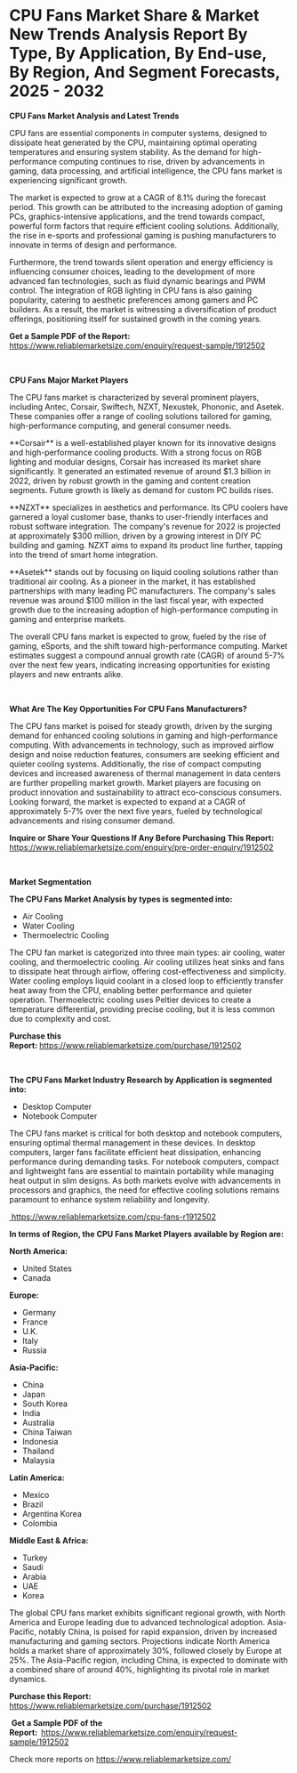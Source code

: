 <p><h1>CPU Fans Market Share & Market New Trends Analysis Report By Type, By Application, By End-use, By Region, And Segment Forecasts, 2025 - 2032</h1></p><p><strong>CPU Fans Market Analysis and Latest Trends</strong></p>
<p><p>CPU fans are essential components in computer systems, designed to dissipate heat generated by the CPU, maintaining optimal operating temperatures and ensuring system stability. As the demand for high-performance computing continues to rise, driven by advancements in gaming, data processing, and artificial intelligence, the CPU fans market is experiencing significant growth. </p><p>The market is expected to grow at a CAGR of 8.1% during the forecast period. This growth can be attributed to the increasing adoption of gaming PCs, graphics-intensive applications, and the trend towards compact, powerful form factors that require efficient cooling solutions. Additionally, the rise in e-sports and professional gaming is pushing manufacturers to innovate in terms of design and performance. </p><p>Furthermore, the trend towards silent operation and energy efficiency is influencing consumer choices, leading to the development of more advanced fan technologies, such as fluid dynamic bearings and PWM control. The integration of RGB lighting in CPU fans is also gaining popularity, catering to aesthetic preferences among gamers and PC builders. As a result, the market is witnessing a diversification of product offerings, positioning itself for sustained growth in the coming years.</p></p>
<p><strong>Get a Sample PDF of the Report:&nbsp;</strong> <a href="https://www.reliablemarketsize.com/enquiry/request-sample/1912502?utm_campaign=2393&utm_medium=2&utm_source=Github&utm_content=ia&utm_term=11042025&utm_id=cpu-fans">https://www.reliablemarketsize.com/enquiry/request-sample/1912502</a></p>
<p>&nbsp;</p>
<p><strong>CPU Fans Major Market Players</strong></p>
<p><p>The CPU fans market is characterized by several prominent players, including Antec, Corsair, Swiftech, NZXT, Nexustek, Phononic, and Asetek. These companies offer a range of cooling solutions tailored for gaming, high-performance computing, and general consumer needs.</p><p>**Corsair** is a well-established player known for its innovative designs and high-performance cooling products. With a strong focus on RGB lighting and modular designs, Corsair has increased its market share significantly. It generated an estimated revenue of around $1.3 billion in 2022, driven by robust growth in the gaming and content creation segments. Future growth is likely as demand for custom PC builds rises.</p><p>**NZXT** specializes in aesthetics and performance. Its CPU coolers have garnered a loyal customer base, thanks to user-friendly interfaces and robust software integration. The company's revenue for 2022 is projected at approximately $300 million, driven by a growing interest in DIY PC building and gaming. NZXT aims to expand its product line further, tapping into the trend of smart home integration.</p><p>**Asetek** stands out by focusing on liquid cooling solutions rather than traditional air cooling. As a pioneer in the market, it has established partnerships with many leading PC manufacturers. The company's sales revenue was around $100 million in the last fiscal year, with expected growth due to the increasing adoption of high-performance computing in gaming and enterprise markets.</p><p>The overall CPU fans market is expected to grow, fueled by the rise of gaming, eSports, and the shift toward high-performance computing. Market estimates suggest a compound annual growth rate (CAGR) of around 5-7% over the next few years, indicating increasing opportunities for existing players and new entrants alike.</p></p>
<p>&nbsp;</p>
<p><strong>What Are The Key Opportunities For CPU Fans Manufacturers?</strong></p>
<p><p>The CPU fans market is poised for steady growth, driven by the surging demand for enhanced cooling solutions in gaming and high-performance computing. With advancements in technology, such as improved airflow design and noise reduction features, consumers are seeking efficient and quieter cooling systems. Additionally, the rise of compact computing devices and increased awareness of thermal management in data centers are further propelling market growth. Market players are focusing on product innovation and sustainability to attract eco-conscious consumers. Looking forward, the market is expected to expand at a CAGR of approximately 5-7% over the next five years, fueled by technological advancements and rising consumer demand.</p></p>
<p><strong>Inquire or Share Your Questions If Any Before Purchasing This Report:</strong> <a href="https://www.reliablemarketsize.com/enquiry/pre-order-enquiry/1912502?utm_campaign=2393&utm_medium=2&utm_source=Github&utm_content=ia&utm_term=11042025&utm_id=cpu-fans">https://www.reliablemarketsize.com/enquiry/pre-order-enquiry/1912502</a></p>
<p>&nbsp;</p>
<p><strong>Market Segmentation</strong></p>
<p><strong>The CPU Fans Market Analysis by types is segmented into:</strong></p>
<p><ul><li>Air Cooling</li><li>Water Cooling</li><li>Thermoelectric Cooling</li></ul></p>
<p><p>The CPU fan market is categorized into three main types: air cooling, water cooling, and thermoelectric cooling. Air cooling utilizes heat sinks and fans to dissipate heat through airflow, offering cost-effectiveness and simplicity. Water cooling employs liquid coolant in a closed loop to efficiently transfer heat away from the CPU, enabling better performance and quieter operation. Thermoelectric cooling uses Peltier devices to create a temperature differential, providing precise cooling, but it is less common due to complexity and cost.</p></p>
<p><strong>Purchase this Report:&nbsp;</strong><a href="https://www.reliablemarketsize.com/purchase/1912502?utm_campaign=2393&utm_medium=2&utm_source=Github&utm_content=ia&utm_term=11042025&utm_id=cpu-fans">https://www.reliablemarketsize.com/purchase/1912502</a></p>
<p>&nbsp;</p>
<p><strong>The CPU Fans Market Industry Research by Application is segmented into:</strong></p>
<p><ul><li>Desktop Computer</li><li>Notebook Computer</li></ul></p>
<p><p>The CPU fans market is critical for both desktop and notebook computers, ensuring optimal thermal management in these devices. In desktop computers, larger fans facilitate efficient heat dissipation, enhancing performance during demanding tasks. For notebook computers, compact and lightweight fans are essential to maintain portability while managing heat output in slim designs. As both markets evolve with advancements in processors and graphics, the need for effective cooling solutions remains paramount to enhance system reliability and longevity.</p></p>
<p><a href="https://www.reliablemarketsize.com/cpu-fans-r1912502?utm_campaign=2393&utm_medium=2&utm_source=Github&utm_content=ia&utm_term=11042025&utm_id=cpu-fans">&nbsp;https://www.reliablemarketsize.com/cpu-fans-r1912502</a></p>
<p><strong>In terms of Region, the CPU Fans Market Players available by Region are:</strong></p>
<p>
    <p> <strong> North America: </strong>
        <ul>
            <li>United States</li>
            <li>Canada</li>
        </ul>
        </p> 
    <p> <strong> Europe: </strong>
        <ul>
            <li>Germany</li>
            <li>France</li>
            <li>U.K.</li>
            <li>Italy</li>
            <li>Russia</li>
        </ul>
        </p> 
    <p> <strong> Asia-Pacific: </strong>
        <ul>
            <li>China</li>
            <li>Japan</li>
            <li>South Korea</li>
            <li>India</li>
            <li>Australia</li>
            <li>China Taiwan</li>
            <li>Indonesia</li>
            <li>Thailand</li>
            <li>Malaysia</li>
        </ul>
        </p> 
    <p> <strong> Latin America: </strong>
        <ul>
            <li>Mexico</li>
            <li>Brazil</li>
            <li>Argentina Korea</li>
            <li>Colombia</li>
        </ul>
        </p> 
    <p> <strong> Middle East & Africa: </strong>
        <ul>
            <li>Turkey</li>
            <li>Saudi</li>
            <li>Arabia</li>
            <li>UAE</li>
            <li>Korea</li>
        </ul>
    </p>
    </p>
<p><p>The global CPU fans market exhibits significant regional growth, with North America and Europe leading due to advanced technological adoption. Asia-Pacific, notably China, is poised for rapid expansion, driven by increased manufacturing and gaming sectors. Projections indicate North America holds a market share of approximately 30%, followed closely by Europe at 25%. The Asia-Pacific region, including China, is expected to dominate with a combined share of around 40%, highlighting its pivotal role in market dynamics.</p></p>
<p><strong>Purchase this Report: </strong><a href="https://www.reliablemarketsize.com/purchase/1912502?utm_campaign=2393&utm_medium=2&utm_source=Github&utm_content=ia&utm_term=11042025&utm_id=cpu-fans">https://www.reliablemarketsize.com/purchase/1912502</a></p>
<p>&nbsp;<strong>Get a Sample PDF of the Report:&nbsp;&nbsp;</strong><a href="https://www.reliablemarketsize.com/enquiry/request-sample/1912502?utm_campaign=2393&utm_medium=2&utm_source=Github&utm_content=ia&utm_term=11042025&utm_id=cpu-fans">https://www.reliablemarketsize.com/enquiry/request-sample/1912502</a></p>
<p><strong></strong></p>
<p>Check more reports on <a href="https://www.reliablemarketsize.com/?utm_campaign=2393&utm_medium=2&utm_source=Github&utm_content=ia&utm_term=11042025&utm_id=cpu-fans">https://www.reliablemarketsize.com/</a></p>